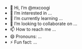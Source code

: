 - 👋 Hi, I’m @mxcoogi
- 👀 I’m interested in ...
- 🌱 I’m currently learning ...
- 💞️ I’m looking to collaborate on ...
- 📫 How to reach me ...
- 😄 Pronouns: ...
- ⚡ Fun fact: ...

<!---
mxcoogi/mxcoogi is a ✨ special ✨ repository because its `README.md` (this file) appears on your GitHub profile.
You can click the Preview link to take a look at your changes.
--->
